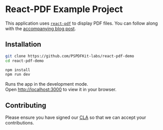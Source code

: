 # React-PDF Example Project

This application uses [`react-pdf`](https://github.com/wojtekmaj/react-pdf) to display PDF files. You can follow along with the [accompanying blog post](https://pspdfkit.com/blog/2021/how-to-build-a-reactjs-pdf-viewer-with-react-pdf/).

## Installation

```bash
git clone https://github.com/PSPDFKit-labs/react-pdf-demo
cd react-pdf-demo

npm install 
npm run dev
```

Runs the app in the development mode.\
Open [http://localhost:3000](http://localhost:3000) to view it in your browser.


## Contributing

Please ensure you have signed our [CLA](https://pspdfkit.com/guides/web/miscellaneous/contributing/) so that we can accept your contributions.

